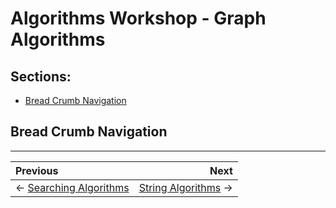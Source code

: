 # Algorithms Workshop - Graph Algorithms

## Sections:

* [Bread Crumb Navigation](#bread-crumb-navigation)

## Bread Crumb Navigation
_________________________

Previous | Next
:------- | ---:
← [Searching Algorithms](./searching-algorithms.md) | [String Algorithms](./string-algorithms.md) →